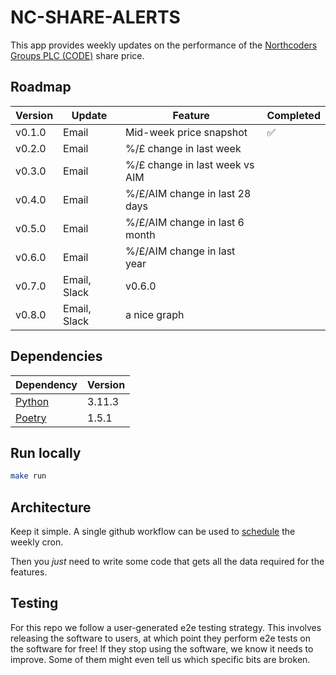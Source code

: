 # NC-SHARE-ALERTS

This app provides weekly updates on the performance of the [Northcoders Groups PLC (CODE)](https://www.londonstockexchange.com/stock/CODE/northcoders-group-plc/company-page) share price.

## Roadmap

| Version | Update       | Feature                        | Completed |
| ------- | ------------ | ------------------------------ | --------- |
| v0.1.0  | Email        | Mid-week price snapshot        |   ✅      |
| v0.2.0  | Email        | %/£ change in last week        |           |
| v0.3.0  | Email        | %/£ change in last week vs AIM |           |
| v0.4.0  | Email        | %/£/AIM change in last 28 days |           |
| v0.5.0  | Email        | %/£/AIM change in last 6 month |           |
| v0.6.0  | Email        | %/£/AIM change in last year    |           |
| v0.7.0  | Email, Slack | v0.6.0                         |           |
| v0.8.0  | Email, Slack | a nice graph                   |           |

## Dependencies

| Dependency                                             | Version |
| ------------------------------------------------------ | ------- |
| [Python](https://www.python.org/downloads/)            | 3.11.3  |
| [Poetry](https://python-poetry.org/docs/#installation) | 1.5.1   |

## Run locally

```bash
make run
```

## Architecture

Keep it simple. A single github workflow can be used to [schedule](https://docs.github.com/en/actions/using-workflows/events-that-trigger-workflows#schedule) the weekly cron.

Then you _just_ need to write some code that gets all the data required for the features.

## Testing

For this repo we follow a user-generated e2e testing strategy. This involves releasing the software to users, at which point they perform e2e tests on the software for free! If they stop using the software, we know it needs to improve. Some of them might even tell us which specific bits are broken.
